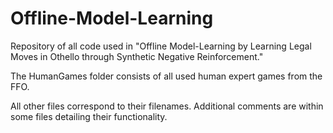 # Offline-Model-Learning

Repository of all code used in "Offline Model-Learning by Learning Legal Moves in Othello through Synthetic Negative Reinforcement."

The HumanGames folder consists of all used human expert games from the FFO.

All other files correspond to their filenames. Additional comments are within some files detailing their functionality. 
